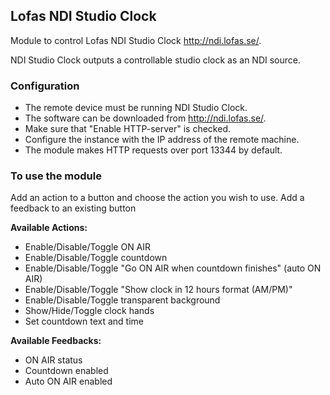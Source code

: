 ## Lofas NDI Studio Clock

Module to control Lofas NDI Studio Clock <http://ndi.lofas.se/>.

NDI Studio Clock outputs a controllable studio clock as an NDI source.

### Configuration

- The remote device must be running NDI Studio Clock.
- The software can be downloaded from <http://ndi.lofas.se/>.
- Make sure that "Enable HTTP-server" is checked.
- Configure the instance with the IP address of the remote machine.
- The module makes HTTP requests over port 13344 by default.

### To use the module

Add an action to a button and choose the action you wish to use.
Add a feedback to an existing button

**Available Actions:**

- Enable/Disable/Toggle ON AIR
- Enable/Disable/Toggle countdown
- Enable/Disable/Toggle "Go ON AIR when countdown finishes" (auto ON AIR)
- Enable/Disable/Toggle "Show clock in 12 hours format (AM/PM)"
- Enable/Disable/Toggle transparent background
- Show/Hide/Toggle clock hands
- Set countdown text and time

**Available Feedbacks:**

- ON AIR status
- Countdown enabled
- Auto ON AIR enabled
